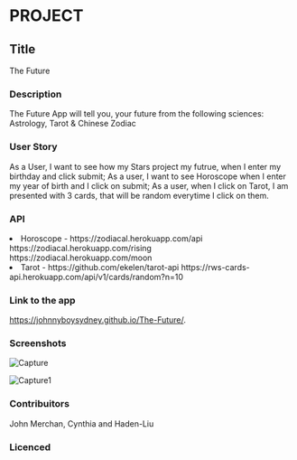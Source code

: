 # PROJECT

## Title
The Future

### Description
The Future App will tell you, your future from the following sciences: Astrology, Tarot & Chinese Zodiac

### User Story
As a User, I want to see how my Stars project my futrue, when I enter my birthday and click submit;
As a user, I want to see Horoscope when I enter my year of birth and I click on submit;
As a user, when I click on Tarot, I am presented with 3 cards, that will be random everytime I click on them.

### API
<li>Horoscope - https://zodiacal.herokuapp.com/api
                https://zodiacal.herokuapp.com/rising
                https://zodiacal.herokuapp.com/moon


<li>Tarot - https://github.com/ekelen/tarot-api
            https://rws-cards-api.herokuapp.com/api/v1/cards/random?n=10   


### Link to the app
https://johnnyboysydney.github.io/The-Future/.


### Screenshots
![Capture](https://user-images.githubusercontent.com/54227198/78411433-5944bd00-765b-11ea-927e-ad17076083f8.JPG)

![Capture1](https://user-images.githubusercontent.com/54227198/78411434-5ba71700-765b-11ea-9f99-75aec60f3747.JPG)



### Contribuitors
John Merchan, Cynthia and Haden-Liu



### Licenced

